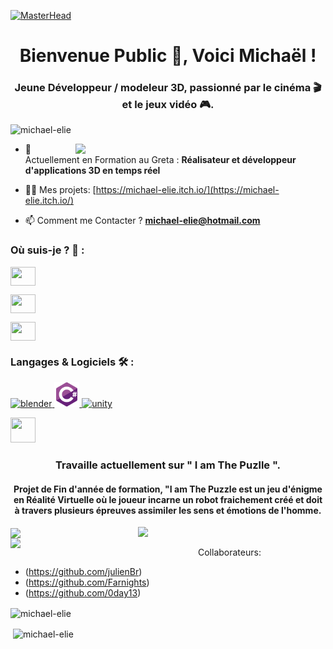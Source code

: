 [![MasterHead](https://www.zupimages.net/up/23/21/rycv.gif)](https://solo.to/michael-elie)
<h1 align="center">Bienvenue Public 👋, Voici Michaël !</h1>
<h3 align="center">Jeune Développeur / modeleur 3D, passionné par le cinéma 🎬 et le jeux vidéo 🎮.</h3>


<p align="left"> <img src="https://komarev.com/ghpvc/?username=michael-elie&label=Profile%20views&color=0e75b6&style=flat" alt="michael-elie" /> </p>


<img align="right"  width="400" src="https://cdn.dribbble.com/users/1162077/screenshots/3848914/programmer.gif" >

- 🌱 Actuellement en Formation au Greta : **Réalisateur et développeur d'applications 3D en temps réel**

- 👨‍💻 Mes projets: [https://michael-elie.itch.io/](https://michael-elie.itch.io/)

- 📫 Comment me Contacter ? **michael-elie@hotmail.com**

<h3 align="left">Où suis-je ? 🔎 :</h3>
<p align="left">
<a href="https://michael-elie.itch.io/" target="blank"><img align="center" src="https://cdn.solo.to/images/link/itch.io.svg" height="30" width="40" /></a> </p>
<a href="https://michael-elie.artstation.com/" target="blank"><img align="center" src="https://cdn.solo.to/images/link/artstation.svg"  height="30" width="40" /></a> </p>
<a href="https://www.linkedin.com/in/michael-elie-334177271/" target="blank"><img align="center" src="https://raw.githubusercontent.com/rahuldkjain/github-profile-readme-generator/master/src/images/icons/Social/linked-in-alt.svg" height="30" width="40" /></a> </p>


<h3 align="left">Langages & Logiciels 🛠️ :</h3>
<p align="left"> <a href="https://www.blender.org/" target="_blank" rel="noreferrer"> <img src="https://download.blender.org/branding/community/blender_community_badge_white.svg" alt="blender" width="40" height="40"/> </a> <a
href="https://www.w3schools.com/cs/" target="_blank" rel="noreferrer"> <img src="https://raw.githubusercontent.com/devicons/devicon/master/icons/csharp/csharp-original.svg" alt="csharp" width="40" height="40"/> </a> <a
href="https://unity.com/" target="_blank" rel="noreferrer"> <img src="https://www.vectorlogo.zone/logos/unity3d/unity3d-icon.svg" alt="unity" width="40" height="40"/> </a> </p>
<p align="left"> <img src="https://images.fmctraining.com/images/davinci-logo.png"  width="40" height="40"/> </a> </p>


<h3 align="center"> Travaille actuellement sur " I am The Puzlle ". </h3>
<h4 align="center"> Projet de Fin d'année de formation, "I am The Puzzle est un jeu d'énigme en Réalité Virtuelle où le joueur incarne un robot fraichement créé et doit à travers plusieurs épreuves assimiler les sens et émotions de l'homme.</h3>

<img  align="center" width="500"  src="https://www.zupimages.net/up/23/21/ea6l.gif" > <img  align="right" width="300"  src="https://www.zupimages.net/up/23/21/oitk.jpg" >
<img  align="left" width="300" src="https://www.zupimages.net/up/23/21/mwfo.jpg" >

Collaborateurs: 
- (https://github.com/julienBr)
- (https://github.com/Farnights)
- (https://github.com/0day13) </h10>



<p><img align="center" src="https://github-readme-stats.vercel.app/api?username=michael-elie&show_icons=true&locale=en" alt="michael-elie" /></p>
<p>&nbsp;<img align="center" src="https://github-readme-streak-stats.herokuapp.com/?user=michael-elie&" alt="michael-elie" /></p>

